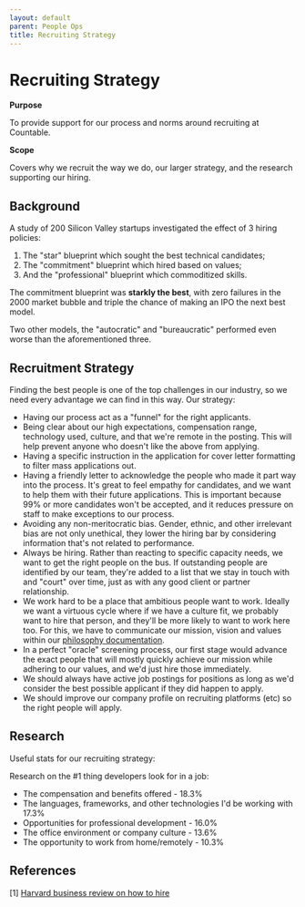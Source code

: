 ```yaml
---
layout: default
parent: People Ops
title: Recruiting Strategy
---
```


# Recruiting Strategy

**Purpose**

To provide support for our process and norms around recruiting at Countable.

**Scope**

Covers why we recruit the way we do, our larger strategy, and the research supporting our hiring.

## Background

A study of 200 Silicon Valley startups investigated the effect of 3 hiring policies:

1.  The "star" blueprint which sought the best technical candidates;
2.  The "commitment" blueprint which hired based on values;
3.  And the "professional" blueprint which commoditized skills.

The commitment blueprint was **starkly the best**, with zero failures in
the 2000 market bubble and triple the chance of making an IPO the next
best model.

Two other models, the "autocratic" and "bureaucratic" performed even
worse than the aforementioned three.

## Recruitment Strategy

Finding the best people is one of the top challenges in our industry, so
we need every advantage we can find in this way. Our strategy:

  - Having our process act as a "funnel" for the right applicants.
  - Being clear about our high expectations, compensation range,
    technology used, culture, and that we're remote in the posting. This
    will help prevent anyone who doesn't like the above from applying.
  - Having a specific instruction in the application for cover letter
    formatting to filter mass applications out.
  - Having a friendly letter to acknowledge the people who made it part
    way into the process. It's great to feel empathy for candidates, and
    we want to help them with their future applications. This is
    important because 99% or more candidates won't be accepted, and it
    reduces pressure on staff to make exceptions to our process.
  - Avoiding any non-meritocratic bias. Gender, ethnic, and other
    irrelevant bias are not only unethical, they lower the hiring bar by
    considering information that's not related to performance.
  - Always be hiring. Rather than reacting to specific capacity needs,
    we want to get the right people on the bus. If outstanding people
    are identified by our team, they're added to a list that we stay in
    touch with and "court" over time, just as with any good client or
    partner relationship.
  - We work hard to be a place that ambitious people want to work.
    Ideally we want a virtuous cycle where if we have a culture fit, we
    probably want to hire that person, and they'll be more likely to
    want to work here too. For this, we have to communicate our mission,
    vision and values within our [philosophy documentation](../philosophy/PHILOSOPHY/).
  - In a perfect "oracle" screening process, our first stage would
    advance the exact people that will mostly quickly achieve our mission
    while adhering to our values, and we'd just hire those immediately.
  - We should always have active job postings for positions as long as
    we'd consider the best possible applicant if they did happen to
    apply.
  - We should improve our company profile on recruiting platforms (etc)
    so the right people will apply.

## Research

Useful stats for our recruiting strategy:

Research on the #1 thing developers look for in a job:

  - The compensation and benefits offered - 18.3%
  - The languages, frameworks, and other technologies I'd be working
    with 17.3%
  - Opportunities for professional development - 16.0%
  - The office environment or company culture - 13.6%
  - The opportunity to work from home/remotely - 10.3%
  
  ## References

\[1\] [Harvard business review on how to hire](https://hbr.org/2018/01/how-to-hire)
